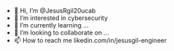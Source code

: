 - 👋 Hi, I’m @JesusRgil20ucab
- 👀 I’m interested in cybersecurity
- 🌱 I’m currently learning ...
- 💞️ I’m looking to collaborate on ...
- 📫 How to reach me likedin.com/in/jesusgil-engineer

<!---
Jrgil20ucab/Jrgil20ucab is a ✨ special ✨ repository because its `README.md` (this file) appears on your GitHub profile.
You can click the Preview link to take a look at your changes.
--->
